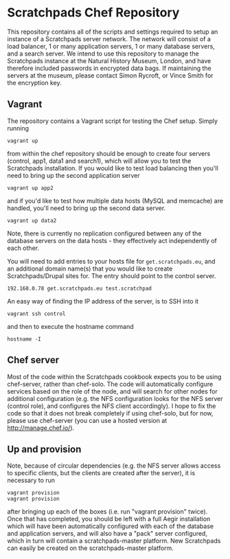 Scratchpads Chef Repository
===========================
This repository contains all of the scripts and settings required to setup an 
instance of a Scratchpads server network. The network will consist of a load 
balancer, 1 or many application servers, 1 or many database servers, and a 
search server. We intend to use this repository to manage the Scratchpads 
instance at the Natural History Museum, London, and have therefore included 
passwords in encrypted data bags. If maintaining the servers at the museum, 
please contact Simon Rycroft, or Vince Smith for the encryption key.

Vagrant
-------
The repository contains a Vagrant script for testing the Chef setup. Simply 
running

    vagrant up

from within the chef repository should be enough to create four servers 
(control, app1, data1 and search1), which will allow you to test the 
Scratchpads installation. If you would like to test load balancing then you'll 
need to bring up the second application server

    vagrant up app2

and if you'd like to test how multiple data hosts (MySQL and memcache) are 
handled, you'll need to bring up the second data server.

    vagrant up data2

Note, there is currently no replication configured between any of the database 
servers on the data hosts - they effectively act independently of each other.

You will need to add entries to your hosts file for `get.scratchpads.eu`, and 
an additional domain name(s) that you would like to create Scratchpads/Drupal 
sites for. The entry should point to the control server.

    192.168.0.78 get.scratchpads.eu test.scratchpad

An easy way of finding the IP address of the server, is to SSH into it 

    vagrant ssh control

and then to execute the hostname command

    hostname -I

Chef server
-----------
Most of the code within the Scratchpads cookbook expects you to be using 
chef-server, rather than chef-solo. The code will automatically configure 
services based on the role of the node, and will search for other nodes for 
additional configuration (e.g. the NFS configuration looks for the NFS server 
(control role), and configures the NFS client accordingly). I hope to fix the 
code so that it does not break completely if using chef-solo, but for now, 
please use chef-server (you can use a hosted version at http://manage.chef.io/).

Up and provision
----------------
Note, because of circular dependencies (e.g. the NFS server allows access to 
specific clients, but the clients are created after the server), it is 
necessary to run

    vagrant provision
    vagrant provision

after bringing up each of the boxes (i.e. run "vagrant provision" twice). Once 
that has completed, you should be left with a full Aegir installation which 
will have been automatically configured with each of the database and 
application servers, and will also have a "pack" server configured, which in 
turn will contain a scratchpads-master platform. New Scratchpads can easily be 
created on the scratchpads-master platform.
